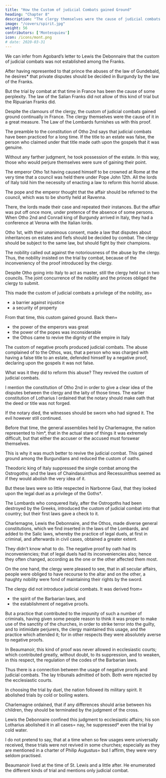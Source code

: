 ```yaml
---
title: "How the Custom of judicial Combats gained Ground"
heading: "Chapter 8"
description: "The clergy themselves were the cause of judicial combats in a great measure"
image: "/covers/spirit.jpg"
weight: 56
contributors: ['Montesquieu']
icon: /icons/mont.png
# date: 2020-03-31
---
```





We can infer from Agobard’s letter to Lewis the Debonnaire that the custom of judicial combats was not established among the Franks. 

After having represented to that prince the abuses of the law of Gundebald, he desires* that private disputes should be decided in Burgundy by the law of the Franks. 

But the trial by combat at that time in France has been the cause of some perplexity. The law of the Salian Franks did not allow of this kind of trial but the Ripuarian Franks did.

Despite the clamours of the clergy, the custom of judicial combats gained ground continually in France. The clergy themselves were the cause of it in a great measure. The Law of the Lombards furnishes us with this proof.

The preamble to the constitution of Otho 2nd says that judicial combats have been practiced for a long time. If the title to an estate was false, the person who claimed under that title made oath upon the gospels that it was genuine. 

Without any farther judgment, he took possession of the estate. In this way, those who would perjure themselves were sure of gaining their point. 

The emperor Otho 1st having caused himself to be crowned at Rome at the very time that a council was held there under Pope John 12th. All the lords of Italy told him the necessity of enacting a law to reform this horrid abuse. 

The pope and the emperor thought that the affair should be referred to the council, which was to be shortly held at Ravenna. 

There, the lords made their case and repeated their instances. But the affair was put off once more, under pretence of the absence of some persons. When Otho 2nd and Conrad king of Burgundy arrived in Italy, they had a conference at Verona with the Italian lords. 

Otho 1st, with their unanimous consent, made a law that <!-- whenever there were any --> disputes about inheritances on estates and fiefs should be decided by combat.<!-- , and one of the parties insisted upon the legality of his title, and the other maintained its being false, the affair should be  --> The clergy should be subject to the same law, but should fight by their champions. 

The nobility called out against the notoriousness of the abuse by the clergy. Thus, the nobility insisted on the trial by combat, because of the inconveniency of the proof introduced by the clergy.

Despite Otho going into Italy to act as master, still the clergy held out in two councils. The joint concurrence of the nobility and the princes obliged the clergy to submit.

This made the custom of judicial combats a privilege of the nobility, as= 
- a barrier against injustice
- a security of property

From that time, this custom gained ground. Back then= 
- the power of the emperors was great
- the power of the popes was inconsiderable
- the Othos came to revive the dignity of the empire in Italy

The custom of negative proofs produced judicial combats. The abuse complained of to the Othos, was, that a person who was charged with having a false title to an estate, defended himself by a negative proof, declaring upon the gospels it was not false. 

What was it they did to reform this abuse? They revived the custom of judicial combats.

I mention the constitution of Otho 2nd in order to give a clear idea of the disputes between the clergy and the laity of those times. The earlier constitution of Lotharius I<!--  of an earlier date, who, upon the same complaints and disputes, being desirous of securing the just possession of property, had --> ordained that the notary should make oath that the deed or title was not forged. 

If the notary died, the witnesses should be sworn who had signed it. The evil however still continued.<!--  and they were obliged at length to have recourse to the remedy above-mentioned. -->

Before that time, the general assemblies held by Charlemagne, the nation represented to him*, that in the actual stare of things it was extremely difficult, but that either the accuser or the accused must forswear themselves. 


This is why it was much better to revive the judicial combat. This gained ground among the Burgundians and reduced the custom of oaths. 

Theodoric king of Italy suppressed the single combat among the Ostrogoths; and the laws of Chaindasuinthus and Recessuinthus seemed as if they would abolish the very idea of it. 

But these laws were so little respected in Narbonne Gaul, that they looked upon the legal duel as a privilege of the Goths†.

The Lombards who conquered Italy, after the Ostrogoths had been destroyed by the Greeks, introduced the custom of judicial combat into that country; but their first laws gave a check to it. 

Charlemagne, Lewis the Debonnaire, and the Othos, made diverse general constitutions, which we find inserted in the laws of the Lombards, and added to the Salic laws, whereby the practice of legal duels, at first in criminal, and afterwards in civil cases, obtained a greater extent. 

They didn't know what to do. The negative proof by oath had its inconveniencies; that of legal duels had its inconveniencies also; hence they often changed, according as the one or the other affected them most.

On the one hand, the clergy were pleased to see, that in all secular affairs, people were obliged to have recourse to the altar and on the other, a haughty nobility were fond of maintaining their rights by the sword.

The clergy did not introduce judicial combats. It was derived from= 
- the spirit of the Barbarian laws, and
- the establishment of negative proofs.

But a practice that contributed to the impunity of such a number of criminals, having given some people reason to think it was proper to make use of the sanctity of the churches, in order to strike terror into the guilty, and to intimidate perjurers, the clergy maintained this usage, and the practice which attended it; for in other respects they were absolutely averse to negative proofs.

In Beaumanoir, this kind of proof was never allowed in ecclesiastic courts; which contributed greatly, without doubt, to its suppression, and to weaken, in this respect, the regulation of the codes of the Barbarian laws.

Thus there is a connection between the usage of negative proofs and judicial combats. The lay tribunals admitted of both. Both were rejected by the ecclesiastic courts.

In choosing the trial by duel, the nation followed its military spirit. It abolished trials by cold or boiling waters. 
<!--  for while this was established as a divine decision, the trials by the cross, , which had been also regarded in the same light, were abolished. -->

Charlemagne ordained, that if any differences should arise between his children, they should be terminated by the judgment of the cross. 

Lewis the Debonnaire confined this judgment to ecclesiastic affairs; his son Lotharius abolished it in all cases=  nay, he suppressed† even the trial by cold water.

I do not pretend to say, that at a time when so few usages were universally received, these trials were not revived in some churches; especially as they are mentioned in a charter of Philip Augustus=  but I affirm, they were very seldom practised. 

Beaumanoir lived at the time of St. Lewis and a little after. He enumerated the different kinds of trial and mentions only judicial combat.
